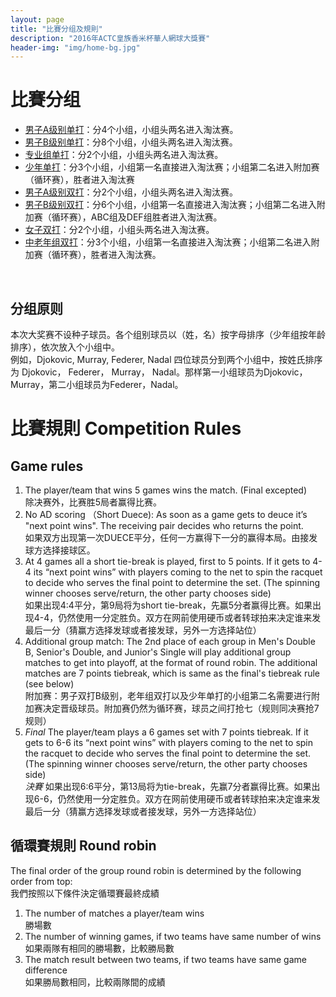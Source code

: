 ```yaml
---
layout: page
title: "比賽分组及規則"
description: "2016年ACTC皇族香米杯華人網球大獎賽"
header-img: "img/home-bg.jpg"
---
```

<h1 class="page-header">比賽分组</h1>
<ul>
  <li><a class="btn btn-info" role="button" href="{{ site.baseurl }}/2016/draws/single-a">男子A级别单打</a>：分4个小组，小组头两名进入淘汰赛。</li>
  <li><a class="btn btn-info" role="button" href="{{ site.baseurl }}/2016/draws/single-b">男子B级别单打</a>：分8个小组，小组头两名进入淘汰赛。</li>
  <li><a class="btn btn-info" role="button" href="{{ site.baseurl }}/2016/draws/single-pro">专业组单打</a>：分2个小组，小组头两名进入淘汰赛。</li>
  <li><a class="btn btn-info" role="button" href="{{ site.baseurl }}/2016/draws/single-junior">少年单打</a>：分3个小组，小组第一名直接进入淘汰赛；小组第二名进入附加赛（循环赛），胜者进入淘汰赛</li>
  <li><a class="btn btn-info" role="button" href="{{ site.baseurl }}/2016/draws/double-a">男子A级别双打</a>：分2个小组，小组头两名进入淘汰赛。</li>
  <li><a class="btn btn-info" role="button" href="{{ site.baseurl }}/2016/draws/double-b">男子B级别双打</a>：分6个小组，小组第一名直接进入淘汰赛；小组第二名进入附加赛（循环赛），ABC组及DEF组胜者进入淘汰赛。</li>
  <li><a class="btn btn-info" role="button" href="{{ site.baseurl }}/2016/draws/double-women">女子双打</a>：分2个小组，小组头两名进入淘汰赛。</li>
  <li><a class="btn btn-info" role="button" href="{{ site.baseurl }}/2016/draws/double-senior">中老年组双打</a>：分3个小组，小组第一名直接进入淘汰赛；小组第二名进入附加赛（循环赛），胜者进入淘汰赛。</li>
</ul>
<br>
<h2>分组原则</h2>
本次大奖赛不设种子球员。各个组别球员以（姓，名）按字母排序（少年组按年龄排序），依次放入个小组中。<br>例如，Djokovic, Murray, Federer, Nadal 四位球员分到两个小组中，按姓氏排序为 Djokovic， Federer， Murray， Nadal。那样第一小组球员为Djokovic，Murray，第二小组球员为Federer，Nadal。

<h1 class="page-header">比賽規則 Competition Rules</h1>
<h2>Game rules</h2>
<ol>
  <li>The player/team that wins 5 games wins the match. (Final excepted)<br>除决赛外，比赛胜5局者赢得比赛。</li>
  <li>No AD scoring （Short Duece): As soon as a game gets to deuce it’s "next point wins". The receiving pair decides who returns the point.<br>如果双方出现第一次DUECE平分，任何一方赢得下一分的赢得本局。由接发球方选择接球区。</li>
  <li>At 4 games all a short tie-break is played, first to 5 points. If it gets to 4-4 its “next point wins” with players coming to the net to spin the racquet to decide who serves the final point to determine the set. (The spinning winner chooses serve/return, the other party chooses side)<br>如果出现4:4平分，第9局将为short tie-break，先赢5分者赢得比赛。如果出现4-4，仍然使用一分定胜负。双方在网前使用硬币或者转球拍来决定谁来发最后一分（猜赢方选择发球或者接发球，另外一方选择站位）</li>
  <li>Additional group match: The 2nd place of each group in Men's Double B, Senior's Double, and Junior's Single will play additional group matches to get into playoff, at the format of round robin. The additional matches are 7 points tiebreak, which is same as the final's tiebreak rule (see below)<br>附加赛：男子双打B级别，老年组双打以及少年单打的小组第二名需要进行附加赛决定晋级球员。附加赛仍然为循环赛，球员之间打抢七（规则同决赛抢7规则）</li>
  <li><em>Final</em> The player/team plays a 6 games set with 7 points tiebreak. If it gets to 6-6 its “next point wins” with players coming to the net to spin the racquet to decide who serves the final point to determine the set. (The spinning winner chooses serve/return, the other party chooses side)<br><em>決賽</em> 如果出现6:6平分，第13局将为tie-break，先赢7分者赢得比赛。如果出现6-6，仍然使用一分定胜负。双方在网前使用硬币或者转球拍来决定谁来发最后一分（猜赢方选择发球或者接发球，另外一方选择站位）</li>
</ol>

<h2>循環賽規則 Round robin</h2>
The final order of the group round robin is determined by the following order from top:<br>我們按照以下條件決定循環賽最終成績
<ol>
  <li>The number of matches a player/team wins<br>勝場數</li>
  <li>The number of winning games, if two teams have same number of wins<br>如果兩隊有相同的勝場數，比較勝局數</li>
  <li>The match result between two teams, if two teams have same game difference<br>如果勝局數相同，比較兩隊間的成績</li>
</ol>

